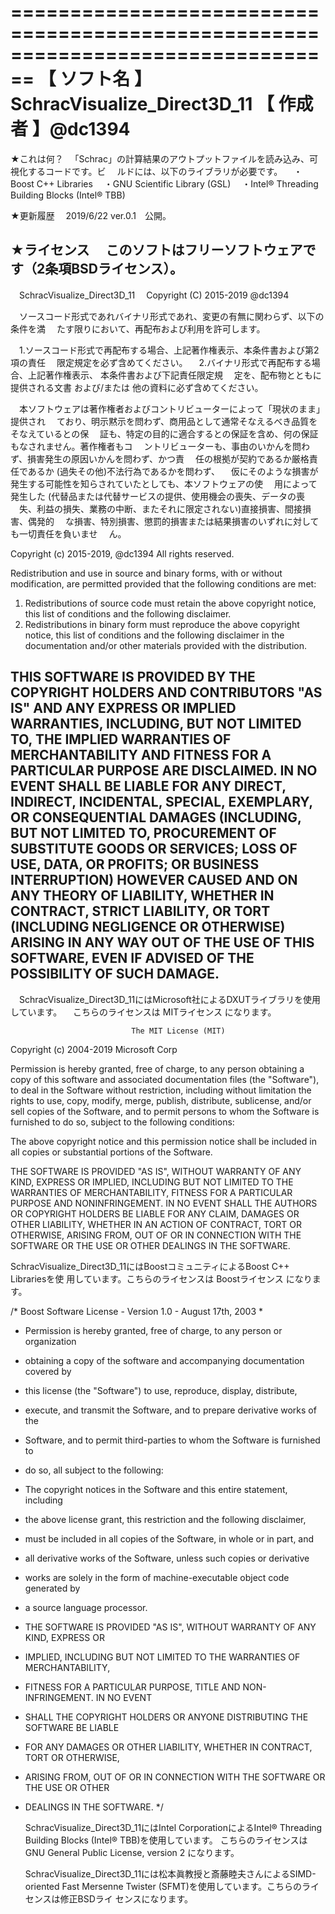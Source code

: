 ﻿================================================================================
【 ソフト名 】SchracVisualize_Direct3D_11
【  作成者  】@dc1394
================================================================================

★これは何？
　「Schrac」の計算結果のアウトプットファイルを読み込み、可視化するコードです。ビ
　ルドには、以下のライブラリが必要です。
　・Boost C++ Libraries
　・GNU Scientific Library (GSL)
　・Intel® Threading Building Blocks (Intel® TBB)

★更新履歴
　2019/6/22    ver.0.1　公開。

★ライセンス
　このソフトはフリーソフトウェアです（2条項BSDライセンス）。
--------------------------------------------------------------------------------
　SchracVisualize_Direct3D_11
　Copyright (C) 2015-2019 @dc1394

　ソースコード形式であれバイナリ形式であれ、変更の有無に関わらず、以下の条件を満
　たす限りにおいて、再配布および利用を許可します。

　1.ソースコード形式で再配布する場合、上記著作権表示、本条件書および第2項の責任
　限定規定を必ず含めてください。
　2.バイナリ形式で再配布する場合、上記著作権表示、 本条件書および下記責任限定規
　定を、配布物とともに提供される文書 および/または 他の資料に必ず含めてください。

　本ソフトウェアは著作権者およびコントリビューターによって「現状のまま」提供され
　ており、明示黙示を問わず、商用品として通常そなえるべき品質をそなえているとの保
　証も、特定の目的に適合するとの保証を含め、何の保証もなされません。著作権者もコ
　ントリビューターも、事由のいかんを問わず、損害発生の原因いかんを問わず、かつ責
　任の根拠が契約であるか厳格責任であるか (過失その他)不法行為であるかを問わず、
　仮にそのような損害が発生する可能性を知らされていたとしても、本ソフトウェアの使
　用によって発生した (代替品または代替サービスの提供、使用機会の喪失、データの喪
　失、利益の損失、業務の中断、またそれに限定されない)直接損害、間接損害、偶発的
　な損害、特別損害、懲罰的損害または結果損害のいずれに対しても一切責任を負いませ
　ん。

  Copyright (c) 2015-2019, @dc1394
  All rights reserved.

  Redistribution and use in source and binary forms, with or without
  modification, are permitted provided that the following conditions are met:
  
  1. Redistributions of source code must retain the above copyright notice,
   this list of conditions and the following disclaimer. 
  2. Redistributions in binary form must reproduce the above copyright notice,
   this list of conditions and the following disclaimer in the documentation
   and/or other materials provided with the distribution. 
  
  THIS SOFTWARE IS PROVIDED BY THE COPYRIGHT HOLDERS AND CONTRIBUTORS "AS IS"
  AND
  ANY EXPRESS OR IMPLIED WARRANTIES, INCLUDING, BUT NOT LIMITED TO, THE IMPLIED
  WARRANTIES OF MERCHANTABILITY AND FITNESS FOR A PARTICULAR PURPOSE ARE
  DISCLAIMED. IN NO EVENT SHALL <COPYRIGHT HOLDER> BE LIABLE FOR ANY
  DIRECT, INDIRECT, INCIDENTAL, SPECIAL, EXEMPLARY, OR CONSEQUENTIAL DAMAGES
  (INCLUDING, BUT NOT LIMITED TO, PROCUREMENT OF SUBSTITUTE GOODS OR SERVICES;
  LOSS OF USE, DATA, OR PROFITS; OR BUSINESS INTERRUPTION) HOWEVER CAUSED AND
  ON ANY THEORY OF LIABILITY, WHETHER IN CONTRACT, STRICT LIABILITY, OR TORT
  (INCLUDING NEGLIGENCE OR OTHERWISE) ARISING IN ANY WAY OUT OF THE USE OF THIS
  SOFTWARE, EVEN IF ADVISED OF THE POSSIBILITY OF SUCH DAMAGE.
--------------------------------------------------------------------------------

　SchracVisualize_Direct3D_11にはMicrosoft社によるDXUTライブラリを使用しています。
　こちらのライセンスは MITライセンス になります。

                               The MIT License (MIT)

Copyright (c) 2004-2019 Microsoft Corp

Permission is hereby granted, free of charge, to any person obtaining a copy of this 
software and associated documentation files (the "Software"), to deal in the Software 
without restriction, including without limitation the rights to use, copy, modify, 
merge, publish, distribute, sublicense, and/or sell copies of the Software, and to 
permit persons to whom the Software is furnished to do so, subject to the following 
conditions: 

The above copyright notice and this permission notice shall be included in all copies 
or substantial portions of the Software.  

THE SOFTWARE IS PROVIDED "AS IS", WITHOUT WARRANTY OF ANY KIND, EXPRESS OR IMPLIED, 
INCLUDING BUT NOT LIMITED TO THE WARRANTIES OF MERCHANTABILITY, FITNESS FOR A 
PARTICULAR PURPOSE AND NONINFRINGEMENT. IN NO EVENT SHALL THE AUTHORS OR COPYRIGHT 
HOLDERS BE LIABLE FOR ANY CLAIM, DAMAGES OR OTHER LIABILITY, WHETHER IN AN ACTION OF 
CONTRACT, TORT OR OTHERWISE, ARISING FROM, OUT OF OR IN CONNECTION WITH THE SOFTWARE 
OR THE USE OR OTHER DEALINGS IN THE SOFTWARE.

  SchracVisualize_Direct3D_11にはBoostコミュニティによるBoost C++ Librariesを使
  用しています。こちらのライセンスは Boostライセンス になります。

/* Boost Software License - Version 1.0 - August 17th, 2003
*
* Permission is hereby granted, free of charge, to any person or organization
* obtaining a copy of the software and accompanying documentation covered by
* this license (the "Software") to use, reproduce, display, distribute,
* execute, and transmit the Software, and to prepare derivative works of the
* Software, and to permit third-parties to whom the Software is furnished to
* do so, all subject to the following:

* The copyright notices in the Software and this entire statement, including
* the above license grant, this restriction and the following disclaimer,
* must be included in all copies of the Software, in whole or in part, and
* all derivative works of the Software, unless such copies or derivative
* works are solely in the form of machine-executable object code generated by
* a source language processor.

* THE SOFTWARE IS PROVIDED "AS IS", WITHOUT WARRANTY OF ANY KIND, EXPRESS OR
* IMPLIED, INCLUDING BUT NOT LIMITED TO THE WARRANTIES OF MERCHANTABILITY,
* FITNESS FOR A PARTICULAR PURPOSE, TITLE AND NON-INFRINGEMENT. IN NO EVENT
* SHALL THE COPYRIGHT HOLDERS OR ANYONE DISTRIBUTING THE SOFTWARE BE LIABLE
* FOR ANY DAMAGES OR OTHER LIABILITY, WHETHER IN CONTRACT, TORT OR OTHERWISE,
* ARISING FROM, OUT OF OR IN CONNECTION WITH THE SOFTWARE OR THE USE OR OTHER
* DEALINGS IN THE SOFTWARE.
*/

  SchracVisualize_Direct3D_11にはIntel CorporationによるIntel® Threading 
  Building Blocks (Intel® TBB)を使用しています。
  こちらのライセンスは GNU General Public License, version 2 になります。

  SchracVisualize_Direct3D_11には松本眞教授と斎藤睦夫さんによるSIMD-oriented
  Fast Mersenne Twister (SFMT)を使用しています。こちらのライセンスは修正BSDライ
  センスになります。
